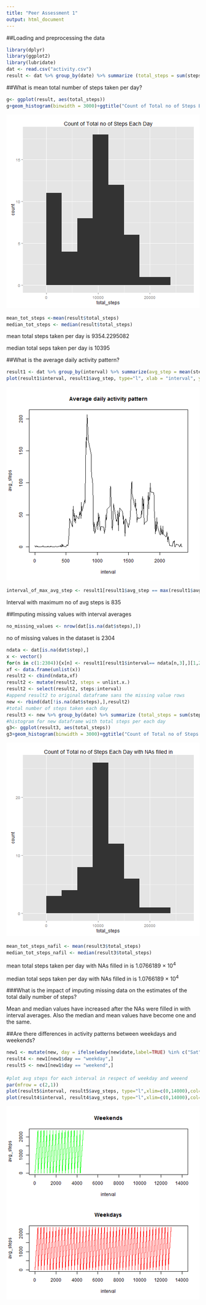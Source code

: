 ```yaml
---
title: "Peer Assessment 1"
output: html_document
---
```

##Loading and preprocessing the data


```r
library(dplyr)
library(ggplot2)
library(lubridate)
dat <- read.csv("activity.csv")
result <- dat %>% group_by(date) %>% summarize (total_steps = sum(steps,na.rm = TRUE ))
```

##What is mean total number of steps taken per day?


```r
g<- ggplot(result, aes(total_steps))
g+geom_histogram(binwidth = 3000)+ggtitle("Count of Total no of Steps Each Day")
```

![plot of chunk unnamed-chunk-2](figure/unnamed-chunk-2-1.png) 

```r
mean_tot_steps <-mean(result$total_steps)
median_tot_steps <- median(result$total_steps)
```
mean total steps taken per day is 9354.2295082

median total seps taken per day is 10395

##What is the average daily activity pattern?


```r
result1 <- dat %>% group_by(interval) %>% summarize(avg_step = mean(steps, na.rm = TRUE))
plot(result1$interval, result1$avg_step, type="l", xlab = "interval", ylab = "avg_steps",main="Average daily activity pattern")
```

![plot of chunk unnamed-chunk-3](figure/unnamed-chunk-3-1.png) 

```r
interval_of_max_avg_step <- result1[result1$avg_step == max(result1$avg_step),][1,1]
```
Interval with maximum no of avg steps is 835

##Imputing missing values with interval averages


```r
no_missing_values <- nrow(dat[is.na(dat$steps),])
```

no of missing values in the dataset is 2304


```r
ndata <- dat[is.na(dat$step),]
x <- vector()
for(n in c(1:2304)){x[n] <- result1[result1$interval== ndata[n,3],][1,2]}
xf <- data.frame(unlist(x))
result2 <- cbind(ndata,xf)
result2 <- mutate(result2, steps = unlist.x.)
result2 <- select(result2, steps:interval)
#append result2 to original dataframe sans the missing value rows 
new <- rbind(dat[!is.na(dat$steps),],result2)
#total number of steps taken each day
result3 <- new %>% group_by(date) %>% summarize (total_steps = sum(steps ))
#histogram for new dataframe with total steps per each day
g3<- ggplot(result3, aes(total_steps))
g3+geom_histogram(binwidth = 3000)+ggtitle("Count of Total no of Steps Each Day with NAs filled in")
```

![plot of chunk unnamed-chunk-5](figure/unnamed-chunk-5-1.png) 

```r
mean_tot_steps_nafil <- mean(result3$total_steps)
median_tot_steps_nafil <- median(result3$total_steps)
```

mean total steps taken per day with NAs filled in  is 1.0766189 &times; 10<sup>4</sup>

median total seps taken per day with NAs filled in  is 1.0766189 &times; 10<sup>4</sup>

###What is the impact of imputing missing data on the estimates of the total daily number of steps?

Mean and median values have increased after the NAs were filled in with interval averages. Also the median and mean values have become one and the same.

##Are there differences in activity patterns between weekdays and weekends?


```r
new1 <- mutate(new, day = ifelse(wday(new$date,label=TRUE) %in% c("Sat", "Sun"), "weekend", "weekday"))
result4 <- new1[new1$day == "weekday",]
result5 <- new1[new1$day == "weekend",]

#plot avg steps for each interval in respect of weekday and weeend
par(mfrow = c(2,1))
plot(result5$interval, result5$avg_steps, type="l",xlim=c(0,14000),col="green", main = "Weekends",xlab = "interval", ylab = "avg_steps")
plot(result4$interval, result4$avg_steps, type="l",xlim=c(0,14000),col="red", main = "Weekdays",xlab = "interval", ylab = "avg_steps")
```

![plot of chunk unnamed-chunk-6](figure/unnamed-chunk-6-1.png) 

